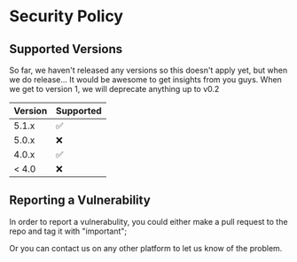 # Security Policy

## Supported Versions

So far, we haven't released any versions so this doesn't apply yet, but when we do release...
It would be awesome to get insights from you guys. When we get to version 1, we will deprecate anything up to v0.2

| Version | Supported          |
| ------- | ------------------ |
| 5.1.x   | :white_check_mark: |
| 5.0.x   | :x:                |
| 4.0.x   | :white_check_mark: |
| < 4.0   | :x:                |

## Reporting a Vulnerability

In order to report a vulnerabulity, you could either make a pull request to the repo and tag it with "important";

Or you can contact us on any other platform to let us know of the problem.
